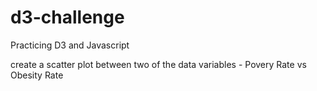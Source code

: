 # d3-challenge

Practicing D3 and Javascript

create a scatter plot between two of the data variables - Povery Rate vs Obesity Rate

